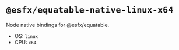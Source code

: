 # `@esfx/equatable-native-linux-x64`

Node native bindings for @esfx/equatable.

- OS: `linux`
- CPU: `x64`
